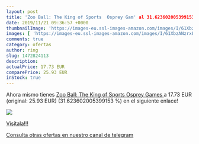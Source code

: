 ```yaml
---
layout: post
title: 'Zoo Ball: The King of Sports  Osprey Gam' al 31.623602005399153 % de descuento
date: 2019/11/21 09:36:57 +0000
thumbnailImage: 'https://images-eu.ssl-images-amazon.com/images/I/61XbzANzrxL._SL200_.jpg'
images: [ 'https://images-eu.ssl-images-amazon.com/images/I/61XbzANzrxL._SL200_.jpg' ]
comments: true
category: ofertas
author: ring
slug: 1472824113
description:
actualPrice: 17.73 EUR
comparePrice: 25.93 EUR
inStock: true
---
```


Ahora mismo tienes [Zoo Ball: The King of Sports  Osprey Games ](https://www.amazon.com/dp/1472824113/?tag=redken08-20) a 17.73 EUR (original: 25.93 EUR) (31.623602005399153 %) en el siguiente enlace!

[![](https://images-eu.ssl-images-amazon.com/images/I/61XbzANzrxL._SL200_.jpg)](https://www.amazon.com/dp/1472824113/?tag=redken08-20)

[Visítala!!!](https://www.amazon.com/dp/1472824113/?tag=redken08-20)

[Consulta otras ofertas en nuestro canal de telegram](https://t.me/s/ofertas25)
